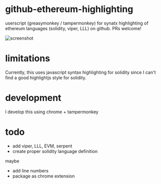 # github-ethereum-highlighting

userscript (greasymonkey / tampermonkey) for synatx highlighting of ethereum languages (solidity, viper, LLL) on github. PRs welcome!

![screenshot](https://i.imgur.com/oIx2kjG.png)

# limitations

Currently, this uses javascript syntax highlighting for solidity since I can't find a good highlightjs style for solidity.

# development

I develop this using chrome + tampermonkey

# todo

- add viper, LLL, EVM, serpent
- create proper solidity language definition

maybe

- add line numbers
- package as chrome extension
